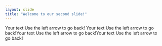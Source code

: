 ```yaml
---
layout: slide
title: "Welcome to our second slide!"
---
```

Your text
Use the left arrow to go back!
Your text
Use the left arrow to go back!Your text
Use the left arrow to go back!Your text
Use the left arrow to go back!
